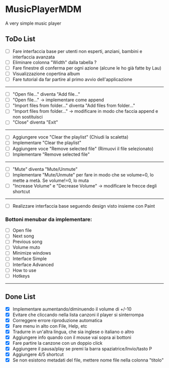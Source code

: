 # MusicPlayerMDM
A very simple music player

## ToDo List
- [ ] Fare interfaccia base per utenti non esperti, anziani, bambini e interfaccia avanzata
- [ ] Eliminare colonna "Width" dalla tabella ?
- [ ] Fare finestre di conferma per ogni azione (alcune le ho già fatte by Lau)
- [ ] Visualizzazione copertina album
- [ ] Fare tutorial da far partire al primo avvio dell'applicazione
---
- [ ] "Open file..." diventa "Add file..."
- [ ] "Open file..." &rarr; implementare come append
- [ ] "Import files from folder..." diventa "Add files from folder..."
- [ ] "Import files from folder..." &rarr; modificare in modo che faccia append e non sostituisci
- [ ] "Close" diventa "Exit"
---
- [ ] Aggiungere voce "Clear the playlist" (Chiudi la scaletta)
- [ ] Implementare "Clear the playlist"
- [ ] Aggiungere voce "Remove selected file" (Rimuovi il file selezionato)
- [ ] Implementare "Remove selected file"
---
- [ ] "Mute" diventa "Mute/Unmute"
- [ ] Implementare "Mute/Unmute" per fare in modo che se volume=0, lo mette a metà. Se volume!=0, lo muta
- [ ] "Increase Volume" e "Decrease Volume" &rarr; modificare le frecce degli shortcut
---
- [ ] Realizzare interfaccia base seguendo design visto insieme con Paint

### Bottoni menubar da implementare:
- [ ] Open file
- [ ] Next song
- [ ] Previous song
- [ ] Volume muto
- [ ] Minimize windows
- [ ] Interface Simple
- [ ] Interface Advanced
- [ ] How to use
- [ ] Hotkeys
______________________________________________________

## Done List
- [X] Implementare aumentando/diminuendo il volume di +/-10
- [X] Evitare che cliccando nella lista canzoni il player si sinterrompa
- [X] Correggere errore riproduzione automatica
- [X] Fare menu in alto con File, Help, etc
- [X] Tradurre in un'altra lingua, che sia inglese o italiano o altro
- [X] Aggiungere info quando con il mouse vai sopra ai bottoni
- [X] Fare partire la canzone con un doppio click 
- [X] Aggiungere il pausa/play se premi la barra spaziatrice/Invio/tasto P
- [X] Aggiungere 4/5 shortcut
- [X] Se non esistono metadati del file, mettere nome file nella colonna "titolo"
